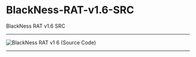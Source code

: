 # BlackNess-RAT-v1.6-SRC
BlackNess RAT v1.6 SRC

** **

![BlackNess RAT v1 6 (Source Code)](https://user-images.githubusercontent.com/74623428/149601100-0888ff2c-784d-472f-960c-5c3659bf8c5f.png)

** **
